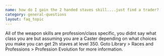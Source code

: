 ```yaml
---
name: how do I gain the 2 handed staves skill....just find a trader?
category: general-questions
layout: faq_topic
---
```

All of the weapon skills are profession/class specific, you didnt say what class you are but assuming you are a Caster depending on what choices you make you can get 2h staves at level 350. Goto Library > Races and Professions > Profession Evolution for more information.